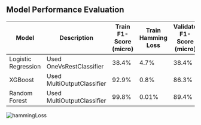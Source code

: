 ## Model Performance Evaluation

| Model             | Description                         | Train F1-Score (micro) | Train Hamming Loss | Validate F1-Score (micro) | Validate Hamming Loss | Test F1-Score (micro) | Test Hamming Loss |
|------------------|---------------------------------|------------------|---------------|------------------|---------------|------------------|---------------|
| Logistic Regression | Used OneVsRestClassifier      | 38.4%            | 4.7%          | 38.4%            | 4.7%          | 38.3%            | 4.7%          |
| XGBoost           | Used MultiOutputClassifier     | 92.9%            | 0.8%          | 86.3%            | 1.4%          | 86.3%            | 1.4%          |
| Random Forest     | Used MultiOutputClassifier     | 99.8%            | 0.01%         | 89.4%            | 1.1%          | 89.4%            | 1.1%          |






![hammingLoss](https://github.com/user-attachments/assets/54c11604-f673-4c46-905c-f68e097cb6d5)
